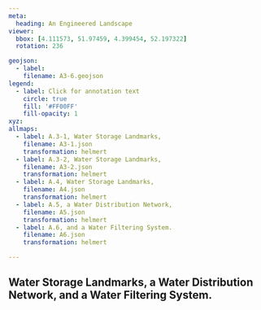 ```yaml
---
meta:
  heading: An Engineered Landscape
viewer:
  bbox: [4.111573, 51.97459, 4.399454, 52.197322]
  rotation: 236

geojson:
  - label:
    filename: A3-6.geojson
legend: 
  - label: Click for annotation text
    circle: true
    fill: '#FF00FF'
    fill-opacity: 1
xyz:
allmaps:
  - label: A.3-1, Water Storage Landmarks,
    filename: A3-1.json
    transformation: helmert
  - label: A.3-2, Water Storage Landmarks,
    filename: A3-2.json
    transformation: helmert
  - label: A.4, Water Storage Landmarks,
    filename: A4.json
    transformation: helmert
  - label: A.5, a Water Distribution Network,
    filename: A5.json
    transformation: helmert
  - label: A.6, and a Water Filtering System.
    filename: A6.json
    transformation: helmert

---
```

## Water Storage Landmarks, a Water Distribution Network, and a Water Filtering System.
